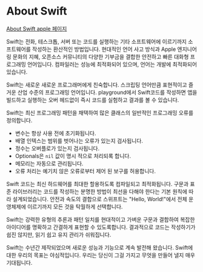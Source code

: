 # About Swift
[About Swift apple 페이지](https://developer.apple.com/library/content/documentation/Swift/Conceptual/Swift_Programming_Language/index.html#//apple_ref/doc/uid/TP40014097-CH3-ID0)

Swift는 전화, 테스크톱, 서버 또는 코드를 실행하는 기타 소프트웨어에 이르기까지 소프트웨어를 작성하는 환산적인 방법입니다. 현대적인 언어 사고 방식과 Apple 엔지니어링 문화의 지혜, 오픈소스 커뮤니티의 다양한 기부금을 결합한 안전하고 빠른 대화형 프로그래밍 언어입니다. 컴파일러는 성능에 최적화되어 있으며, 언어는 개발에 최적화되어 있습니다.


Swift는 새로운 새로운 프로그래머에게 친숙합니다. 스크립팅 언어만큼 표현적이고 즐거운 산업 수준의 프로그래밍 언어입니다. playground에서 Swift코드를 작성하면 앱을 빌드하고 실행하는 오버 헤드없이 즉시 코드를 실험하고 결과를 볼 수 있습니다.


Swift는 최신 프로그래밍 패턴을 채택하여 많은 클래스의 일반적인 프로그래밍 오류를 정의합니다.


- 변수는 항상 사용 전에 초기화됩니다.
- 배열 인텍스는 범위를 벗어나는 오류가 있는지 검사됩니다.
- 정수는 오버플로가 있는지 검사됩니다.
- Optionals은 ```nil``` 값이 명시 적으로 처리되록 합니다.
- 메모리는 자동으로 관리됩니다.
- 오류 처리는 예기치 않은 오류로부터 제어 된 보구를 허용합니다.


Swift 코드는 최신 하드웨어를 최대한 할용하도록 컴파일되고 최적화됩니다. 구문과 표준 라이브러리는 코드를 작성하는 분명한 방법이 최선을 다해야 한다는 기본 원칙에 따라 설계되었습니다. 안전과 속도의 결합으로 스위프트는 "Hello, World!"에서 전체 운영체제에 이르기까지 모든 것을 탁월하게 선택합니다.


Swift는 강력한 유형의 추론과 패턴 일치를 현대적이고 가벼운 구문과 결합하여 복잡한 아이디어를 명확하고 간결하게 표현할 수 있도록합니다. 결과적으로 코드는 작성하기가 쉽진 않지만, 읽기 쉽고 유지 관리가 쉬워집니다.


Swift는 수년간 제작되었으며 새로운 성능과 기능으로 계속 발전해 왔습니다. Swift에 대한 우리의 목표는 야심적입니다. 우리는 당신이 그걸 가지고 무엇을 만들어 낼지 매우 기대됩니다.
